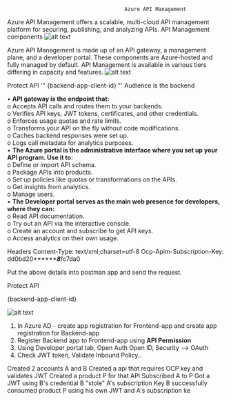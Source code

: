                                           Azure API Management
Azure API Management offers a scalable, multi-cloud API management platform for securing, publishing, and analyzing APIs.
API Management components
 ![alt text](https://learn.microsoft.com/en-us/azure/api-management/media/api-management-key-concepts-experiment/api-management-components.png)

Azure API Management is made up of an API gateway, a management plane, and a developer portal. These components are Azure-hosted and fully managed by default. API Management is available in various tiers differing in capacity and features.
 ![alt text](https://learn.microsoft.com/en-us/azure/api-management/media/api-management-howto-oauth2/overview-graphic-azure-ad.png)

Protect API
'"<validate-jwt header-name="Authorization" failed-validation-httpcode="401" failed-validation-error-message="Unauthorized. Access token is missing or invalid.">
    <openid-config url="https://login.microsoftonline.com/{aad-tenant}/v2.0/.well-known/openid-configuration" />
    <required-claims>
        <claim name="aud">
            <value>{backend-app-client-id}</value>
        </claim>
    </required-claims>
</validate-jwt>"'
Audience is the backend
 
•	 <b>API gateway is the endpoint that:</b><br>
        o	Accepts API calls and routes them to your backends.<br>
        o	Verifies API keys, JWT tokens, certificates, and other credentials.<br>
        o	Enforces usage quotas and rate limits.<br>
        o	Transforms your API on the fly without code modifications.<br>
        o	Caches backend responses were set up.<br>
        o	Logs call metadata for analytics purposes.<br>
•	<b>The Azure portal is the administrative interface where you set up your API program. Use it to:</b><br>
        o	Define or import API schema.<br>
        o	Package APIs into products.<br>
        o	Set up policies like quotas or transformations on the APIs.<br>
        o	Get insights from analytics.<br>
        o	Manage users.<br>
•	<b>The Developer portal serves as the main web presence for developers, where they can:</b><br>
        o	Read API documentation.<br>
        o	Try out an API via the interactive console.<br>
        o	Create an account and subscribe to get API keys.<br>
        o	Access analytics on their own usage.<br>



Headers
Content-Type: text/xml;charset=utf-8
Ocp-Apim-Subscription-Key: dd0bd20*********8***fc7da0
 
Put the above details into postman app and send the request.



Protect API


<validate-jwt header-name="Authorization" failed-validation-httpcode="401" failed-validation-error-message="Unauthorized. Access token is missing or invalid.">
    <openid-config url="https://login.microsoftonline.com/{aad-tenant}/v2.0/.well-known/openid-configuration" />
    <required-claims>
        <claim name="aud">
            <value>{backend-app-client-id}</value>
        </claim>
    </required-claims>
</validate-jwt>

![alt text](https://learn.microsoft.com/en-us/azure/api-management/media/set-edit-policies/form-editor.png)


1. In Azure AD - create app registration for Frontend-app and create app registration for Backend-app 
2. Register Backend app to Frontend-app using <b>API Permission </b>
3. Using Developer portal tab, Open Auth Open ID, Security --> OAuth
4. Check JWT token, Validate Inbound Policy..



Created 2 accounts A and B
Created a api that requires OCP key and validates JWT
Created a product P for that API
Subscribed A to P
Got a JWT using B's credential
B "stole" A's subscription Key
B successfully consumed product P using his own JWT and A's subscription ke
